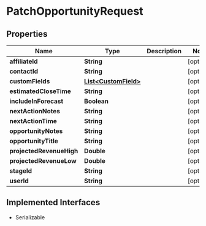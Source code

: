 

# PatchOpportunityRequest


## Properties

| Name | Type | Description | Notes |
|------------ | ------------- | ------------- | -------------|
|**affiliateId** | **String** |  |  [optional] |
|**contactId** | **String** |  |  [optional] |
|**customFields** | [**List&lt;CustomField&gt;**](CustomField.md) |  |  [optional] |
|**estimatedCloseTime** | **String** |  |  [optional] |
|**includeInForecast** | **Boolean** |  |  [optional] |
|**nextActionNotes** | **String** |  |  [optional] |
|**nextActionTime** | **String** |  |  [optional] |
|**opportunityNotes** | **String** |  |  [optional] |
|**opportunityTitle** | **String** |  |  [optional] |
|**projectedRevenueHigh** | **Double** |  |  [optional] |
|**projectedRevenueLow** | **Double** |  |  [optional] |
|**stageId** | **String** |  |  [optional] |
|**userId** | **String** |  |  [optional] |


## Implemented Interfaces

* Serializable

